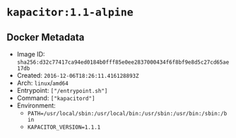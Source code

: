 # `kapacitor:1.1-alpine`

## Docker Metadata

- Image ID: `sha256:d32c77417ca94ed0184b0fff85e0ee2837000434f6f8bf9e8d5c27cd65ae17db`
- Created: `2016-12-06T18:26:11.416128893Z`
- Arch: `linux`/`amd64`
- Entrypoint: `["/entrypoint.sh"]`
- Command: `["kapacitord"]`
- Environment:
  - `PATH=/usr/local/sbin:/usr/local/bin:/usr/sbin:/usr/bin:/sbin:/bin`
  - `KAPACITOR_VERSION=1.1.1`
